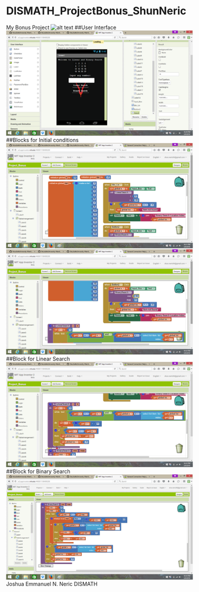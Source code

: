 # DISMATH_ProjectBonus_ShunNeric
My Bonus Project
![alt text](http://orig09.deviantart.net/1ba9/f/2015/012/3/b/lelouch_vi_britannia_by_aura_blade4-d8dm7s0.gif " Logo Title Text 1")
##User Interface
![alt text](https://github.com/DeLaSalleUniversity-Manila-DISMATH-t216/DISMATH_ProjectBonus_ShunNeric/blob/master/5.png " Logo Title Text 1")
##Blocks for Initial conditions 
![alt text](https://github.com/DeLaSalleUniversity-Manila-DISMATH-t216/DISMATH_ProjectBonus_ShunNeric/blob/master/6.png " Logo Title Text 1")
![alt text](https://github.com/DeLaSalleUniversity-Manila-DISMATH-t216/DISMATH_ProjectBonus_ShunNeric/blob/master/7.png " Logo Title Text 1")
##Block for Linear Search
![alt text](https://github.com/DeLaSalleUniversity-Manila-DISMATH-t216/DISMATH_ProjectBonus_ShunNeric/blob/master/8.png " Logo Title Text 1")
##Block for Binary Search 
![alt text](https://github.com/DeLaSalleUniversity-Manila-DISMATH-t216/DISMATH_ProjectBonus_ShunNeric/blob/master/9.png " Logo Title Text 1")
Joshua Emmanuel N. Neric DISMATH
